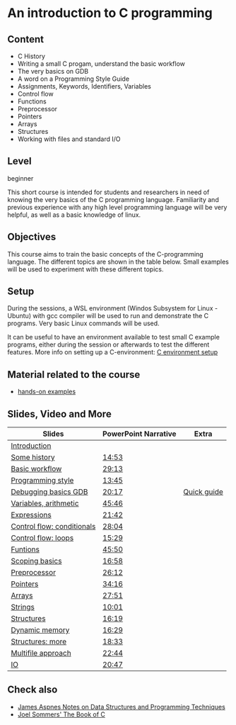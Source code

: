 # An introduction to C programming

## Content
* C History
* Writing a small C progam, understand the basic workflow
* The very basics on GDB
* A word on a Programming Style Guide
* Assignments, Keywords, Identifiers, Variables
* Control flow
* Functions
* Preprocessor
* Pointers
* Arrays 
* Structures
* Working with files and standard I/O

## Level
beginner

This short course is intended for students and researchers in need of
knowing the very basics of the C programming language.
Familiarity and previous experience with any high level programming
language will be very helpful, as well as a basic knowledge of linux.

## Objectives
This course aims to train the basic concepts of the C-programming language. The different topics are shown in the table below. 
Small examples will be used to experiment with these different topics.

## Setup
During the sessions, a WSL environment (Windos Subsystem for Linux - Ubuntu) with gcc compiler will be used to run and demonstrate the C programs. Very basic Linux commands will be used. 

It can be useful to have an environment available to test small C example programs, either during the session or afterwards to test the different features.
More info on setting up a C-environment: [C environment setup](https://github.com/franklbvp/c_intro/blob/main/docs/cProgramming_installation_environment-windows-2023.pdf)

## Material related to the course

* [hands-on examples](https://github.com/franklbvp/c_intro/blob/main/docs/Ccourse-examples.zip)

## Slides, Video and More

|Slides | PowerPoint Narrative | Extra |
|------------ | -------------------- | -----------------------|
| [Introduction](https://github.com/franklbvp/c_intro/blob/main/docs/Ccourse-00-Introduction.pdf)  |   |   |
| [Some history](https://github.com/franklbvp/c_intro/blob/main/docs/Ccourse-00-SomeHistory.pdf)  |  [14:53](https://kuleuven.mediaspace.kaltura.com/media/Ccourse-00-SomeHistory/1_2e8n2z3u) |   |
| [Basic workflow](https://github.com/franklbvp/c_intro/blob/main/docs/Ccourse-T-BasicWorkflow.pdf)  |  [29:13](https://kuleuven.mediaspace.kaltura.com/media/Ccourse-T-BasicWorkflow/1_pwj4imbo) |   |
| [Programming style](https://github.com/franklbvp/c_intro/blob/main/docs/Ccourse-T-ProgrammingStyle.pdf)  | [13:45](https://kuleuven.mediaspace.kaltura.com/media/Ccourse-T-ProgrammingStyle/1_38l82nh4)  |   |
| [Debugging basics GDB](https://github.com/franklbvp/c_intro/blob/main/docs/Ccourse-T-DebugC.pdf)  | [20:17](https://kuleuven.mediaspace.kaltura.com/media/Ccourse-T-DebugC/1_zqes4f7e)  | [Quick guide](https://github.com/franklbvp/c_intro/blob/main/docs/gdbQuickGuide.pdf)  |
| [Variables, arithmetic](https://github.com/franklbvp/c_intro/blob/main/docs/Ccourse-BBB-Variables-coreDataTypes.pdf)  | [45:46](https://kuleuven.mediaspace.kaltura.com/media/Ccourse-BBB-Variables_arthmetic/1_pyk8r2eb)  |   |
| [Expressions](https://github.com/franklbvp/c_intro/blob/main/docs/Ccourse-BBB-Expressions.pdf)  | [21:42](https://kuleuven.mediaspace.kaltura.com/media/Ccourse-BBB-Expressions/1_wj3eccz8)  |   |
| [Control flow: conditionals](https://github.com/franklbvp/c_intro/blob/main/docs/Ccourse-BBB-ControlFlow_Conditionals.pdf)  | [28:04](https://kuleuven.mediaspace.kaltura.com/media/Ccourse-BBB-ControlFlow_Conditionals/1_rhedhfsq)  |   |
| [Control flow: loops](https://github.com/franklbvp/c_intro/blob/main/docs/Ccourse-BBB-ControlFlow_Loops.pdf)  | [15:29](https://kuleuven.mediaspace.kaltura.com/media/Ccourse-BBB-ControlFlow_Loops/1_rsci04za)  |   |
| [Funtions](https://github.com/franklbvp/c_intro/blob/main/docs/Ccourse-BBB-Functions.pdf)  | [45:50](https://kuleuven.mediaspace.kaltura.com/media/Ccourse-BBB-Functions/1_v1gcjynk)  |   |
| [Scoping basics](https://github.com/franklbvp/c_intro/blob/main/docs/Ccourse-S-Scope_basics.pdf)  |  [16:58](https://kuleuven.mediaspace.kaltura.com/media/Ccourse-S-Scope_basics/1_0wp58qsy) |   |
| [Preprocessor](https://github.com/franklbvp/c_intro/blob/main/docs/Ccourse-S-Preprocessor.pdf)  |  [26:12](https://kuleuven.mediaspace.kaltura.com/media/Ccourse-S-Preprocessor/1_k219ecc4) |   |
| [Pointers](https://github.com/franklbvp/c_intro/blob/main/docs/Ccourse-S-Pointer_basics.pdf)  |  [34:16](https://kuleuven.mediaspace.kaltura.com/media/Ccourse-S-Pointer_basics/1_koqey0e6) |   |
| [Arrays](https://github.com/franklbvp/c_intro/blob/main/docs/Ccourse-S-Arrays_basics.pdf)  | [27:51](https://kuleuven.mediaspace.kaltura.com/media/Ccourse-S-Arrays_basics/1_1zh4ykft)  |   |
| [Strings](https://github.com/franklbvp/c_intro/blob/main/docs/Ccourse-S-Strings_basics.pdf)  | [10:01](https://kuleuven.mediaspace.kaltura.com/media/Ccourse-S-Strings_basics/1_044vbccn)  |   |
| [Structures](https://github.com/franklbvp/c_intro/blob/main/docs/Ccourse-S-Structures_basics.pdf)  | [16:19](https://kuleuven.mediaspace.kaltura.com/media/Ccourse-S-Structures_basics/1_ly002x9s)  |   |
| [Dynamic memory](https://github.com/franklbvp/c_intro/blob/main/docs/Ccourse-S-MemoryManagement.pdf)  |  [16:29](https://kuleuven.mediaspace.kaltura.com/media/Ccourse-S-MemoryManagement/1_5mvhmrim) |   |
| [Structures: more](https://github.com/franklbvp/c_intro/blob/main/docs/Ccourse-S-Structures_more.pdf)  | [18:33](https://kuleuven.mediaspace.kaltura.com/media/Ccourse-S-Structures_more/1_8e3u3xhb)  |   |
| [Multifile approach](https://github.com/franklbvp/c_intro/blob/main/docs/Ccourse-S-multifile.pdf)  | [22:44](https://kuleuven.mediaspace.kaltura.com/media/Ccourse-S-multifile/1_qkq7907j)  |   |
| [IO](https://github.com/franklbvp/c_intro/blob/main/docs/Ccourse-IO.pdf)  | [20:47](https://kuleuven.mediaspace.kaltura.com/media/c_programming_IO-collabrecording/1_kp5cn3hw)  |   |

## Check also
* [James Aspnes Notes on Data Structures and Programming Techniques](http://www.cs.yale.edu/homes/aspnes/classes/223/notes.html)
* [Joel Sommers' The Book of C](https://jsommers.github.io/cbook/index.html)
